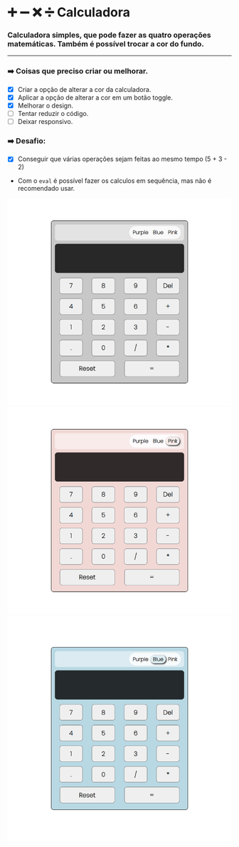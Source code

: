 # :heavy_plus_sign: :heavy_minus_sign: :x: :heavy_division_sign: Calculadora

### Calculadora simples, que pode fazer as quatro operações matemáticas. Também é possível trocar a cor do fundo.

---
### ➡️ Coisas que preciso criar ou melhorar.

- [X] Criar a opção de alterar a cor da calculadora.
- [X] Aplicar a opção de alterar a cor em um botão toggle.
- [X] Melhorar o design.
- [ ] Tentar reduzir o código.
- [ ] Deixar responsivo.

### ➡️ Desafio: 

- [X] Conseguir que várias operações sejam feitas ao mesmo tempo (5 + 3 - 2)
- Com o `eval` é possível fazer os calculos em sequência, mas não é recomendado usar.


![imagem](src/empty.png?raw=true "Title")
![imagem](src/pink.png?raw=true "Title")
![imagem](src/blue.png?raw=true "Title")




